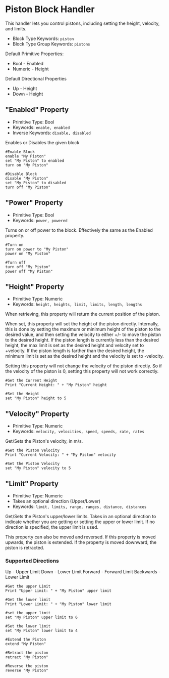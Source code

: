 ﻿# Piston Block Handler

This handler lets you control pistons, including setting the height, velocity, and limits.

* Block Type Keywords: ```piston```
* Block Type Group Keywords: ```pistons```

Default Primitive Properties:
* Bool - Enabled
* Numeric - Height

Default Directional Properties
* Up - Height
* Down - Height

## "Enabled" Property
* Primitive Type: Bool
* Keywords: ```enable, enabled```
* Inverse Keywords: ```disable, disabled```

Enables or Disables the given block

```
#Enable Block
enable "My Piston"
set "My Piston" to enabled
turn on "My Piston"

#Disable Block
disable "My Piston"
set "My Piston" to disabled
turn off "My Piston"
```

## "Power" Property
* Primitive Type: Bool
* Keywords: ```power, powered```

Turns on or off power to the block.  Effectively the same as the Enabled property.

```
#Turn on
turn on power to "My Piston"
power on "My Piston"

#Turn off
turn off "My Piston"
power off "My Piston"
```

## "Height" Property
* Primitive Type: Numeric
* Keywords: ```height, heights, limit, limits, length, lengths```

When retrieving, this property will return the current position of the piston.

When set, this property will set the height of the piston directly.  Internally, this is done by setting the maximum or minimum height of the piston to the desired value, and then setting the velocity to either +/- to move the piston to the desired height.  If the piston length is currently less than the desired height, the max limit is set as the desired height and velocity set to +velocity.  If the piston length is farther than the desired height, the minimum limit is set as the desired height and the velocity is set to -velocity.

Setting this property will not change the velocity of the piston directly.  So if the velocity of the piston is 0, setting this property will not work correctly.


```
#Get the Current Height
Print "Current Height: " + "My Piston" height

#Set the Height
set "My Piston" height to 5
```

## "Velocity" Property
* Primitive Type: Numeric
* Keywords: ```velocity, velocities, speed, speeds, rate, rates```

Get/Sets the Piston's velocity, in m/s.

```
#Get the Piston Velocity
Print "Current Velocity: " + "My Piston" velocity

#Set the Piston Velocity
set "My Piston" velocity to 5
```

## "Limit" Property
* Primitive Type: Numeric
* Takes an optional direction (Upper/Lower)
* Keywords: ```limit, limits, range, ranges, distance, distances```

Get/Sets the Piston's upper/lower limits.  Takes in an optional direction to indicate whether you are getting or setting the upper or lower limit.  If no direction is specified, the upper limit is used.

This property can also be moved and reversed.  If this property is moved upwards, the piston is extended.  If the property is moved downward, the piston is retracted.

### Supported Directions
Up - Upper Limit
Down - Lower Limit
Forward - Forward Limit
Backwards - Lower Limit

```
#Get the upper Limit
Print "Upper Limit: " + "My Piston" upper limit

#Get the lower limit
Print "Lower Limit: " + "My Piston" lower limit

#set the upper limit
set "My Piston" upper limit to 6

#Set the lower limit
set "My Piston" lower limit to 4

#Extend the Piston
extend "My Piston"

#Retract the piston
retract "My Piston"

#Reverse the piston
reverse "My Piston"
```